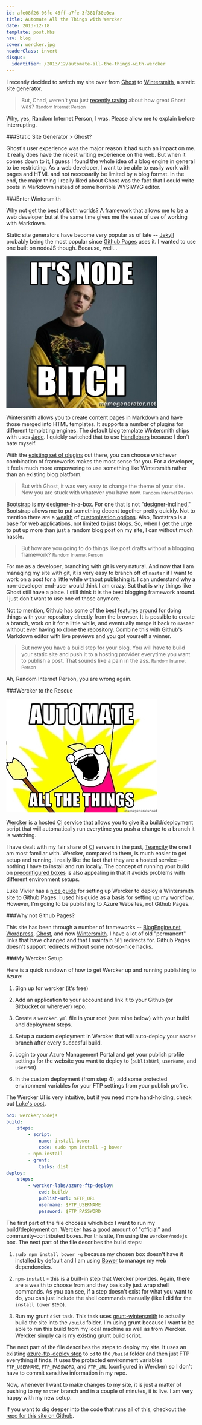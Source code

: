 ```yaml
---
id: afe08f26-06fc-46ff-a7fe-3f381f30e0ea
title: Automate All the Things with Wercker
date: 2013-12-18
template: post.hbs
nav: blog
cover: wercker.jpg
headerClass: invert
disqus:
  identifier: /2013/12/automate-all-the-things-with-wercker
---
```


I recently decided to switch my site over from [Ghost](https://ghost.org/) to [Wintersmith](http://wintersmith.io/), a static site generator.

> But, Chad, weren't you just [recently raving](/2013/10/user-experience-matters-more-than-you-think/) about how great Ghost was?
> <small>Random Internet Person</small>

Why, yes, Random Internet Person, I was. Please allow me to explain before interrupting.

###Static Site Generator > Ghost?

Ghost's user experience was the major reason it had such an impact on me. It really does have the nicest writing experience on the web. But when it comes down to it, I guess I found the whole idea of a blog engine in general to be restricting. As a web developer, I want to be able to easily work with pages and HTML and not necessarily be limited by a blog format. In the end, the major thing I really liked about Ghost was the fact that I could write posts in Markdown instead of some horrible WYSIWYG editor.

###Enter Wintersmith

Why not get the best of both worlds? A framework that allows me to be a web developer but at the same time gives me the ease of use of working with Markdown.

Static site generators have become very popular as of late -- [Jekyll](http://jekyllrb.com/) probably being the most popular since [Github Pages](http://pages.github.com/) uses it. I wanted to use one built on nodeJS though. Because, well&hellip;

![it's node bitch](node-bitch.jpg)

Wintersmith allows you to create content pages in Markdown and have those merged into HTML templates. It supports a number of plugins for different templating engines. The default blog template Wintersmith ships with uses [Jade](http://jade-lang.com/). I quickly switched that to use [Handlebars](http://handlebarsjs.com/) because I don't hate myself.

With the [existing set of plugins](https://github.com/jnordberg/wintersmith/wiki/Plugins) out there, you can choose whichever combination of frameworks makes the most sense for you. For a developer, it feels much more empowering to use something like Wintersmith rather than an existing blog platform.

> But with Ghost, it was very easy to change the theme of your site. Now you are stuck with whatever you have now.
> <small>Random Internet Person</small>

[Bootstrap](http://getbootstrap.com) is my designer-in-a-box. For one that is not "designer-inclined," Bootstrap allows me to put something decent together pretty quickly. Not to mention there are a [wealth](http://bootswatch.com/) of [customization options](http://www.lavishbootstrap.com/). Also, Bootstrap is a base for web applications, not limited to just blogs. So, when I get the urge to put up more than just a random blog post on my site, I can without much hassle.

> But how are you going to do things like post drafts without a blogging framework?
> <small>Random Internet Person</small>

For me as a developer, branching with git is very natural. And now that I am managing my site with git, it is very easy to branch off of `master` if I want to work on a post for a little while without publishing it. I can understand why a non-developer end-user would think I am crazy. But that is why things like Ghost still have a place. I still think it is the best blogging framework around. I just don't want to use one of those anymore.

Not to mention, Github has some of the [best features around](https://help.github.com/articles/github-flow-in-the-browser) for doing things with your repository directly from the browser. It is possible to create a branch, work on it for a little while, and eventually merge it back to `master` without ever having to clone the repository. Combine this with Github's Markdown editor with live previews and you got yourself a winner.

> But now you have a build step for your blog. You will have to build your static site and push it to a hosting provider everytime you want to publish a post. That sounds like a pain in the ass.
> <small>Random Internet Person</small>

Ah, Random Internet Person, you are wrong again.

###Wercker to the Rescue

![automate all the things](automate-all-the-things.jpg)

[Wercker](http://wercker.com/) is a hosted <abbr title="Continuous Integration">CI</abbr> service that allows you to give it a build/deployment script that will automatically run everytime you push a change to a branch it is watching.

I have dealt with my fair share of <abbr title="Continuous Integration">CI</abbr> servers in the past, [Teamcity](http://www.jetbrains.com/teamcity/) the one I am most familiar with. Wercker, compared to them, is much easier to get setup and running. I really like the fact that they are a hosted service -- nothing I have to install and run locally. The concept of running your build on [preconfigured boxes](http://devcenter.wercker.com/articles/boxes/) is also appealing in that it avoids problems with different environment setups.

Luke Vivier has a [nice guide](http://luke.vivier.ca/wintersmith-with-wercker/) for setting up Wercker to deploy a Wintersmith site to Github Pages. I used his guide as a basis for setting up my workflow. However, I'm going to be publishing to Azure Websites, not Github Pages.

###Why not Github Pages?

This site has been through a number of frameworks -- [BlogEngine.net](http://www.dotnetblogengine.net/), [Wordpress](http://wordpress.org/), [Ghost](https://ghost.org/), and now [Wintersmith](http://wintersmith.io/). I have a lot of old "permanent" links that have changed and that I maintain `301` redirects for. Github Pages doesn't support redirects without some not-so-nice hacks.

###My Wercker Setup

Here is a quick rundown of how to get Wercker up and running publishing to Azure:

1. Sign up for wercker (it's free)

2. Add an application to your account and link it to your Github (or Bitbucket or wherever) repo.

3. Create a `wercker.yml` file in your root (see mine below) with your build and deployment steps.

4. Setup a custom deployment in Wercker that will auto-deploy your `master` branch after every succesful build.

5. Login to your Azure Management Portal and get your publish profile settings for the website you want to deploy to (`publishUrl`, `userName`, and `userPWD`).

6. In the custom deployment (from step 4), add some protected environment variables for your FTP settings from your publish profile.

The Wercker UI is very intuitive, but if you need more hand-holding, check out [Luke's post](http://luke.vivier.ca/wintersmith-with-wercker/).

```yaml
box: wercker/nodejs
build:
    steps:
        - script:
            name: install bower
            code: sudo npm install -g bower
        - npm-install
        - grunt:
            tasks: dist
deploy:
    steps:
        - wercker-labs/azure-ftp-deploy:
            cwd: build/
            publish-url: $FTP_URL
            username: $FTP_USERNAME
            password: $FTP_PASSWORD
```

The first part of the file chooses which box I want to run my build/deployment on. Wercker has a good amount of "official" and community-contributed boxes. For this site, I'm using the `wercker/nodejs` box. The next part of the file describes the build steps:

1. `sudo npm install bower -g` because my chosen box doesn't have it installed by default and I am using [Bower](http://bower.io/) to manage my web dependencies.

2. `npm-install` - this is a built-in step that Wercker provides. Again, there are a wealth to choose from and they basically just wrap shell commands. As you can see, if a step doesn't exist for what you want to do, you can just include the shell commands manually (like I did for the `install bower` step).

3. Run my grunt `dist` task. This task uses [grunt-wintersmith](https://github.com/davidtucker/grunt-wintersmith) to actually build the site into the `/build` folder. I'm using grunt because I want to be able to run this build from my local machine as well as from Wercker. Wercker simply calls my existing grunt build script.

The next part of the file describes the steps to deploy my site. It uses an existing [azure-ftp-deploy step](https://github.com/wercker-labs/step-azure-ftp-deploy) to `cd` to the `/build` folder and then just FTP everything it finds. It uses the protected environment variables `FTP_USERNAME`, `FTP_PASSWORD`, and `FTP_URL` (configured in Wercker) so I don't have to commit sensitive information in my repo.

Now, whenever I want to make changes to my site, it is just a matter of pushing to my `master` branch and in a couple of minutes, it is live. I am very happy with my new setup.

If you want to dig deeper into the code that runs all of this, checkout the [repo for this site on Github](https://github.com/chadly/chadly.net).
